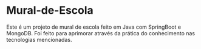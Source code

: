 # Mural-de-Escola
Este é um projeto de mural de escola feito em Java com SpringBoot e MongoDB. Foi feito para aprimorar através da prática do conhecimento nas tecnologias mencionadas.
